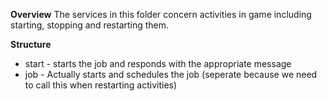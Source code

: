 **Overview**
The services in this folder concern activities in game including starting, stopping and restarting them.

**Structure**

- start - starts the job and responds with the appropriate message
- job - Actually starts and schedules the job (seperate because we need to call this when restarting activities)
